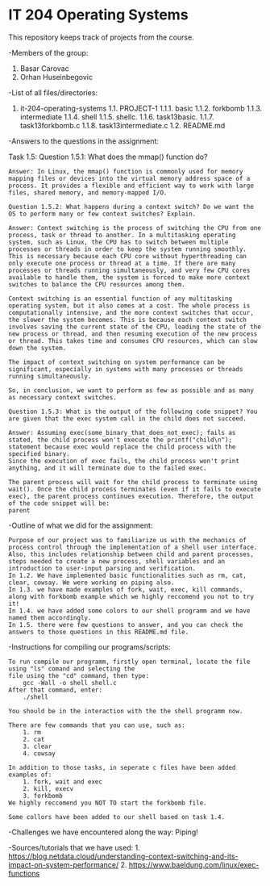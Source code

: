 # IT 204 Operating Systems

This repository keeps track of projects from the course.

-Members of the group:
1. Basar Carovac
2. Orhan Huseinbegovic

-List of all files/directories:
1. it-204-operating-systems
    1.1. PROJECT-1
        1.1.1. basic
        1.1.2. forkbomb
        1.1.3. intermediate
        1.1.4. shell
        1.1.5. shellc.
        1.1.6. task13basic.
        1.1.7. task13forkbomb.c
        1.1.8. task13intermediate.c
    1.2. README.md    

-Answers to the questions in the assignment:

Task 1.5:
    Question 1.5.1: What does the mmap() function do?

    Answer: In Linux, the mmap() function is commonly used for memory mapping files or devices into the virtual memory address space of a process. It provides a flexible and efficient way to work with large files, shared memory, and memory-mapped I/O.

    Question 1.5.2: What happens during a context switch? Do we want the OS to perform many or few context switches? Explain.

    Answer: Context switching is the process of switching the CPU from one process, task or thread to another. In a multitasking operating system, such as Linux, the CPU has to switch between multiple processes or threads in order to keep the system running smoothly. This is necessary because each CPU core without hyperthreading can only execute one process or thread at a time. If there are many processes or threads running simultaneously, and very few CPU cores available to handle them, the system is forced to make more context switches to balance the CPU resources among them.

    Context switching is an essential function of any multitasking operating system, but it also comes at a cost. The whole process is computationally intensive, and the more context switches that occur, the slower the system becomes. This is because each context switch involves saving the current state of the CPU, loading the state of the new process or thread, and then resuming execution of the new process or thread. This takes time and consumes CPU resources, which can slow down the system.

    The impact of context switching on system performance can be significant, especially in systems with many processes or threads running simultaneously.

    So, in conclusion, we want to perform as few as possible and as many as necessary context switches.

    Question 1.5.3: What is the output of the following code snippet? You are given that the exec system call in the child does not succeed.
    
    Answer: Assuming exec(some_binary_that_does_not_exec); fails as stated, the child process won't execute the printf("child\n"); statement because exec would replace the child process with the specified binary. 
    Since the execution of exec fails, the child process won't print anything, and it will terminate due to the failed exec.

    The parent process will wait for the child process to terminate using wait(). Once the child process terminates (even if it fails to execute exec), the parent process continues execution. Therefore, the output of the code snippet will be:
    parent

-Outline of what we did for the assignment:

    Purpose of our project was to familiarize us with the mechanics of process control through the implementation of a shell user interface. Also, this includes relationship between child and parent processes, steps needed to create a new process, shell variables and an introduction to user-input parsing and verification.
    In 1.2. We have implemented basic functionalities such as rm, cat, clear, cowsay. We were working on piping also.
    In 1.3. we have made examples of fork, wait, exec, kill commands, along with forkbomb example which we highly reccomend you not to try it!
    In 1.4. we have added some colors to our shell programm and we have named them accordingly.
    In 1.5. there were few questions to answer, and you can check the answers to those questions in this README.md file.

-Instructions for compiling our programs/scripts:

    To run compile our programm, firstly open terminal, locate the file using "ls" comand and selecting the
    file using the "cd" command, then type:
        gcc -Wall -o shell shell.c
    After that command, enter:
        ./shell

    You should be in the interaction with the the shell programm now. 

    There are few commands that you can use, such as:
        1. rm
        2. cat
        3. clear
        4. cowsay
    
    In addition to those tasks, in seperate c files have been added examples of:
        1. fork, wait and exec
        2. kill, execv
        3. forkbomb
    We highly reccomend you NOT TO start the forkbomb file.

    Some collors have been added to our shell based on task 1.4.
    

-Challenges we have encountered along the way:
    Piping!

-Sources/tutorials that we have used:
    1. https://blog.netdata.cloud/understanding-context-switching-and-its-impact-on-system-performance/
    2. https://www.baeldung.com/linux/exec-functions

